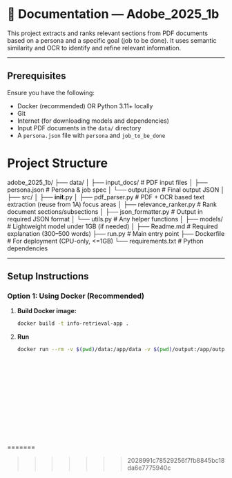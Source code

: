 # 📘 Documentation — Adobe_2025_1b

This project extracts and ranks relevant sections from PDF documents based on a persona and a specific goal (job to be done). It uses semantic similarity and OCR to identify and refine relevant information.

---

## Prerequisites

Ensure you have the following:

- Docker (recommended) OR Python 3.11+ locally
- Git
- Internet (for downloading models and dependencies)
- Input PDF documents in the `data/` directory
- A `persona.json` file with `persona` and `job_to_be_done`


# Project Structure 

adobe_2025_1b/
├── data/
│   ├── input_docs/           # PDF input files
│   ├── persona.json          # Persona & job spec
│   └── output.json           # Final output JSON
│
├── src/
│   ├── __init__.py
│   ├── pdf_parser.py         # PDF + OCR based text extraction (reuse from 1A)
 focus areas
│   ├── relevance_ranker.py   # Rank document sections/subsections
│   ├── json_formatter.py     # Output in required JSON format
│   └── utils.py              # Any helper functions
│
├── models/                   # Lightweight model under 1GB (if needed)
│
├── Readme.md                 # Required explanation (300–500 words)
├── run.py                   # Main entry point
├── Dockerfile               # For deployment (CPU-only, <=1GB)
└── requirements.txt         # Python dependencies

---

## Setup Instructions

### Option 1: Using Docker (Recommended)

1. **Build Docker image:**

   ```bash
   docker build -t info-retrieval-app .

2. **Run**
   
   ```bash
   docker run --rm -v $(pwd)/data:/app/data -v $(pwd)/output:/app/output info-retrieval-app
   















=======

>>>>>>> 2028991c78529256f7fb8845bc18da6e7775940c

